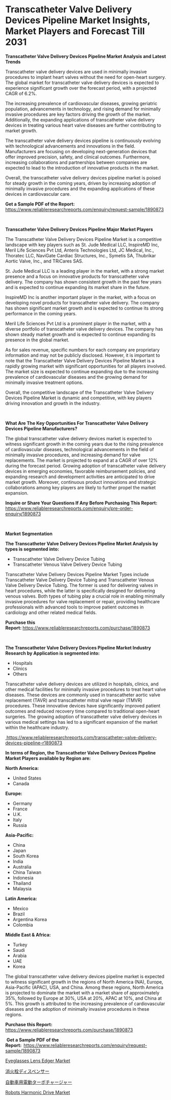 <p><h1>Transcatheter Valve Delivery Devices Pipeline Market Insights, Market Players and Forecast Till 2031</h1></p><p><strong>Transcatheter Valve Delivery Devices Pipeline Market Analysis and Latest Trends</strong></p>
<p><p>Transcatheter valve delivery devices are used in minimally invasive procedures to implant heart valves without the need for open-heart surgery. The global market for transcatheter valve delivery devices is expected to experience significant growth over the forecast period, with a projected CAGR of 6.2%.</p><p>The increasing prevalence of cardiovascular diseases, growing geriatric population, advancements in technology, and rising demand for minimally invasive procedures are key factors driving the growth of the market. Additionally, the expanding applications of transcatheter valve delivery devices in treating various heart valve diseases are further contributing to market growth.</p><p>The transcatheter valve delivery devices pipeline is continuously evolving with technological advancements and innovations in the field. Manufacturers are focusing on developing next-generation devices that offer improved precision, safety, and clinical outcomes. Furthermore, increasing collaborations and partnerships between companies are expected to lead to the introduction of innovative products in the market.</p><p>Overall, the transcatheter valve delivery devices pipeline market is poised for steady growth in the coming years, driven by increasing adoption of minimally invasive procedures and the expanding applications of these devices in cardiovascular care.</p></p>
<p><strong>Get a Sample PDF of the Report:&nbsp;</strong> <a href="https://www.reliableresearchreports.com/enquiry/request-sample/1890873">https://www.reliableresearchreports.com/enquiry/request-sample/1890873</a></p>
<p>&nbsp;</p>
<p><strong>Transcatheter Valve Delivery Devices Pipeline Major Market Players</strong></p>
<p><p>The Transcatheter Valve Delivery Devices Pipeline Market is a competitive landscape with key players such as St. Jude Medical LLC, InspireMD Inc, Meril Life Sciences Pvt Ltd, Anteris Technologies Ltd, JC Medical, Inc., Thoratec LLC, NaviGate Cardiac Structures, Inc., Symetis SA, Thubrikar Aortic Valve, Inc., and TRiCares SAS.</p><p>St. Jude Medical LLC is a leading player in the market, with a strong market presence and a focus on innovative products for transcatheter valve delivery. The company has shown consistent growth in the past few years and is expected to continue expanding its market share in the future.</p><p>InspireMD Inc is another important player in the market, with a focus on developing novel products for transcatheter valve delivery. The company has shown significant market growth and is expected to continue its strong performance in the coming years.</p><p>Meril Life Sciences Pvt Ltd is a prominent player in the market, with a diverse portfolio of transcatheter valve delivery devices. The company has shown steady market growth and is expected to continue expanding its presence in the global market.</p><p>As for sales revenue, specific numbers for each company are proprietary information and may not be publicly disclosed. However, it is important to note that the Transcatheter Valve Delivery Devices Pipeline Market is a rapidly growing market with significant opportunities for all players involved. The market size is expected to continue expanding due to the increasing prevalence of cardiovascular diseases and the growing demand for minimally invasive treatment options.</p><p>Overall, the competitive landscape of the Transcatheter Valve Delivery Devices Pipeline Market is dynamic and competitive, with key players driving innovation and growth in the industry.</p></p>
<p>&nbsp;</p>
<p><strong>What Are The Key Opportunities For Transcatheter Valve Delivery Devices Pipeline Manufacturers?</strong></p>
<p><p>The global transcatheter valve delivery devices market is expected to witness significant growth in the coming years due to the rising prevalence of cardiovascular diseases, technological advancements in the field of minimally invasive procedures, and increasing demand for valve replacements. The market is projected to expand at a CAGR of over 12% during the forecast period. Growing adoption of transcatheter valve delivery devices in emerging economies, favorable reimbursement policies, and expanding research and development activities are anticipated to drive market growth. Moreover, continuous product innovations and strategic collaborations among key players are likely to further propel the market expansion.</p></p>
<p><strong>Inquire or Share Your Questions If Any Before Purchasing This Report:</strong> <a href="https://www.reliableresearchreports.com/enquiry/pre-order-enquiry/1890873">https://www.reliableresearchreports.com/enquiry/pre-order-enquiry/1890873</a></p>
<p>&nbsp;</p>
<p><strong>Market Segmentation</strong></p>
<p><strong>The Transcatheter Valve Delivery Devices Pipeline Market Analysis by types is segmented into:</strong></p>
<p><ul><li>Transcatheter Valve Delivery Device Tubing</li><li>Transcatheter Venous Valve Delivery Device Tubing</li></ul></p>
<p><p>Transcatheter Valve Delivery Devices Pipeline Market Types include Transcatheter Valve Delivery Device Tubing and Transcatheter Venous Valve Delivery Device Tubing. The former is used for delivering valves in heart procedures, while the latter is specifically designed for delivering venous valves. Both types of tubing play a crucial role in enabling minimally invasive procedures for valve replacement or repair, providing healthcare professionals with advanced tools to improve patient outcomes in cardiology and other related medical fields.</p></p>
<p><strong>Purchase this Report:&nbsp;</strong><a href="https://www.reliableresearchreports.com/purchase/1890873">https://www.reliableresearchreports.com/purchase/1890873</a></p>
<p>&nbsp;</p>
<p><strong>The Transcatheter Valve Delivery Devices Pipeline Market Industry Research by Application is segmented into:</strong></p>
<p><ul><li>Hospitals</li><li>Clinics</li><li>Others</li></ul></p>
<p><p>Transcatheter valve delivery devices are utilized in hospitals, clinics, and other medical facilities for minimally invasive procedures to treat heart valve diseases. These devices are commonly used in transcatheter aortic valve replacement (TAVR) and transcatheter mitral valve repair (TMVR) procedures. These innovative devices have significantly improved patient outcomes and reduced recovery time compared to traditional open-heart surgeries. The growing adoption of transcatheter valve delivery devices in various medical settings has led to a significant expansion of the market within the healthcare industry.</p></p>
<p><a href="https://www.reliableresearchreports.com/transcatheter-valve-delivery-devices-pipeline-r1890873">&nbsp;https://www.reliableresearchreports.com/transcatheter-valve-delivery-devices-pipeline-r1890873</a></p>
<p><strong>In terms of Region, the Transcatheter Valve Delivery Devices Pipeline Market Players available by Region are:</strong></p>
<p>
    <p> <strong> North America: </strong>
        <ul>
            <li>United States</li>
            <li>Canada</li>
        </ul>
        </p> 
    <p> <strong> Europe: </strong>
        <ul>
            <li>Germany</li>
            <li>France</li>
            <li>U.K.</li>
            <li>Italy</li>
            <li>Russia</li>
        </ul>
        </p> 
    <p> <strong> Asia-Pacific: </strong>
        <ul>
            <li>China</li>
            <li>Japan</li>
            <li>South Korea</li>
            <li>India</li>
            <li>Australia</li>
            <li>China Taiwan</li>
            <li>Indonesia</li>
            <li>Thailand</li>
            <li>Malaysia</li>
        </ul>
        </p> 
    <p> <strong> Latin America: </strong>
        <ul>
            <li>Mexico</li>
            <li>Brazil</li>
            <li>Argentina Korea</li>
            <li>Colombia</li>
        </ul>
        </p> 
    <p> <strong> Middle East & Africa: </strong>
        <ul>
            <li>Turkey</li>
            <li>Saudi</li>
            <li>Arabia</li>
            <li>UAE</li>
            <li>Korea</li>
        </ul>
    </p>
    </p>
<p><p>The global transcatheter valve delivery devices pipeline market is expected to witness significant growth in the regions of North America (NA), Europe, Asia-Pacific (APAC), USA, and China. Among these regions, North America is projected to dominate the market with a market share of approximately 35%, followed by Europe at 30%, USA at 20%, APAC at 10%, and China at 5%. This growth is attributed to the increasing prevalence of cardiovascular diseases and the adoption of minimally invasive procedures in these regions.</p></p>
<p><strong>Purchase this Report: </strong><a href="https://www.reliableresearchreports.com/purchase/1890873">https://www.reliableresearchreports.com/purchase/1890873</a></p>
<p>&nbsp;<strong>Get a Sample PDF of the Report:&nbsp;&nbsp;</strong><a href="https://www.reliableresearchreports.com/enquiry/request-sample/1890873">https://www.reliableresearchreports.com/enquiry/request-sample/1890873</a></p>
<p><strong></strong></p>
<p><p><a href="https://github.com/sardarp081/Market-Research-Report-List-1/blob/main/eyeglasses-lens-edger-market.md">Eyeglasses Lens Edger Market</a></p><p><a href="https://github.com/klon646/Market-Research-Report-List-2/blob/main/4806769170106.md">消火栓ディスペンサー</a></p><p><a href="https://github.com/EstaSprer20231/Market-Research-Report-List-2/blob/main/1059530170105.md">自動車用電動ターボチャージャー</a></p><p><a href="https://github.com/waylose1223/Market-Research-Report-List-1/blob/main/robots-harmonic-drive-market.md">Robots Harmonic Drive Market</a></p></p>